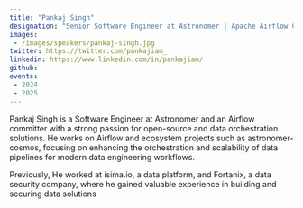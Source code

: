 ```yaml
---
title: "Pankaj Singh"
designation: "Senior Software Engineer at Astronomer | Apache Airflow Committer"
images:
 - /images/speakers/pankaj-singh.jpg
twitter: https://twitter.com/pankajiam_
linkedin: https://www.linkedin.com/in/pankajiam/
github: 
events:
 - 2024
 - 2025
---
```


Pankaj Singh is a Software Engineer at Astronomer and an Airflow committer with a strong passion for open-source and data orchestration solutions. He works on Airflow and ecosystem projects such as astronomer-cosmos, focusing on enhancing the orchestration and scalability of data pipelines for modern data engineering workflows.

Previously, He worked at isima.io, a data platform, and Fortanix, a data security company, where he gained valuable experience in building and securing data solutions